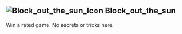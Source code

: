 ## ![Block_out_the_sun_Icon](https://raw.githubusercontent.com/1IlIl/wikidata/main/achievement_icons/Block_out_the_sun.png) Block_out_the_sun





Win a rated game. No secrets or tricks here.

